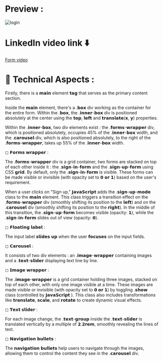 # Preview :
![login](https://github.com/Bilal-Ishtiyaque/modern-UI-Login-Registration-Form/assets/139645574/c9c2cc59-1b9d-41ce-a6d6-4efe1ab46abf)

# LinkedIn video link ⬇️
[Form video](https://www.linkedin.com/feed/update/urn:li:activity:7183512822776020992/)

# 🔶 Technical Aspects :
 
Firstly, there is a 𝗺𝗮𝗶𝗻 element 𝘁𝗮𝗴 that serves as the primary content section.

Inside the 𝗺𝗮𝗶𝗻 element, there's a .𝗯𝗼𝘅 div working as the container for the entire form. Within the .𝗯𝗼𝘅, the .𝗶𝗻𝗻𝗲𝗿-𝗯𝗼𝘅 div is positioned absolutely at the center using the 𝘁𝗼𝗽, 𝗹𝗲𝗳𝘁 and 𝘁𝗿𝗮𝗻𝘀𝗹𝗮𝘁𝗲(𝘅, 𝘆) properties.
 
Within the .𝗶𝗻𝗻𝗲𝗿-𝗯𝗼𝘅, two div elements exist : the .𝗳𝗼𝗿𝗺𝘀-𝘄𝗿𝗮𝗽𝗽𝗲𝗿 div, which is positioned absolutely, occupies 45% of the .𝗶𝗻𝗻𝗲𝗿-𝗯𝗼𝘅 width, and the .𝗰𝗮𝗿𝗼𝘂𝘀𝗲𝗹 div, which is also positioned absolutely, to the right of the .𝗳𝗼𝗿𝗺𝘀-𝘄𝗿𝗮𝗽𝗽𝗲𝗿, takes up 55% of the .𝗶𝗻𝗻𝗲𝗿-𝗯𝗼𝘅 width.
 
◻ 𝗙𝗼𝗿𝗺𝘀 𝘄𝗿𝗮𝗽𝗽𝗲𝗿 :
 
The .𝗳𝗼𝗿𝗺𝘀-𝘄𝗿𝗮𝗽𝗽𝗲𝗿 div is a grid container, two forms are stacked on top of each other inside it : the .𝘀𝗶𝗴𝗻-𝗶𝗻-𝗳𝗼𝗿𝗺 and the .𝘀𝗶𝗴𝗻-𝘂𝗽-𝗳𝗼𝗿𝗺 using CSS 𝗴𝗿𝗶𝗱. By default, only the .𝘀𝗶𝗴𝗻-𝗶𝗻-𝗳𝗼𝗿𝗺 is visible. These forms can be made visible or invisible (with opacity set to 𝟬 𝗼𝗿 𝟭) based on the user's requirement.
 
When a user clicks on "Sign up," 𝗝𝗮𝘃𝗮𝗦𝗰𝗿𝗶𝗽𝘁 adds the .𝘀𝗶𝗴𝗻-𝘂𝗽-𝗺𝗼𝗱𝗲 class to the 𝗺𝗮𝗶𝗻 element. This class triggers a transition effect on the .𝗳𝗼𝗿𝗺𝘀-𝘄𝗿𝗮𝗽𝗽𝗲𝗿 div (smoothly shifting its position to the 𝗹𝗲𝗳𝘁) and on the .𝗰𝗮𝗿𝗼𝘂𝘀𝗲𝗹 div (smoothly shifting its position to the 𝗿𝗶𝗴𝗵𝘁). In the middle of this transition, the .𝘀𝗶𝗴𝗻-𝘂𝗽-𝗳𝗼𝗿𝗺 becomes visible (opacity: 𝟭), while the .𝘀𝗶𝗴𝗻-𝗶𝗻-𝗳𝗼𝗿𝗺 slides out of view (opacity: 𝟬).
 
◻ 𝗙𝗹𝗼𝗮𝘁𝗶𝗻𝗴 𝗹𝗮𝗯𝗲𝗹 :
 
The input label 𝘀𝗹𝗶𝗱𝗲𝘀 𝘂𝗽 when the user 𝗳𝗼𝗰𝘂𝘀𝗲𝘀 on the input fields.
 
◻ 𝗖𝗮𝗿𝗼𝘂𝘀𝗲𝗹 :
 
It consists of two div elements : an .𝗶𝗺𝗮𝗴𝗲-𝘄𝗿𝗮𝗽𝗽𝗲𝗿 containing images and a .𝘁𝗲𝘅𝘁-𝘀𝗹𝗶𝗱𝗲𝗿 displaying text line by line.
 
◻ 𝗜𝗺𝗮𝗴𝗲 𝘄𝗿𝗮𝗽𝗽𝗲𝗿 :
 
The .𝗶𝗺𝗮𝗴𝗲-𝘄𝗿𝗮𝗽𝗽𝗲𝗿 is a grid container holding three images, stacked on top of each other, with only one image visible at a time. These images are made visible or invisible (with opacity set to 𝟬 𝗼𝗿 𝟭) by toggling .𝘀𝗵𝗼𝘄 class (controlled by 𝗝𝗮𝘃𝗮𝗦𝗰𝗿𝗶𝗽𝘁 ). This class also includes transformations like 𝘁𝗿𝗮𝗻𝘀𝗹𝗮𝘁𝗲, 𝘀𝗰𝗮𝗹𝗲, and 𝗿𝗼𝘁𝗮𝘁𝗲 to create dynamic visual effects.
 
◻ 𝗧𝗲𝘅𝘁 𝘀𝗹𝗶𝗱𝗲𝗿 :
 
For each image change, the .𝘁𝗲𝘅𝘁-𝗴𝗿𝗼𝘂𝗽 inside the .𝘁𝗲𝘅𝘁-𝘀𝗹𝗶𝗱𝗲𝗿 is translated vertically by a multiple of 𝟮.𝟮𝗿𝗲𝗺, smoothly revealing the lines of text.
 
◻ 𝗡𝗮𝘃𝗶𝗴𝗮𝘁𝗶𝗼𝗻 𝗯𝘂𝗹𝗹𝗲𝘁𝘀 :
 
The 𝗻𝗮𝘃𝗶𝗴𝗮𝘁𝗶𝗼𝗻 𝗯𝘂𝗹𝗹𝗲𝘁𝘀 help users to navigate through the images, allowing them to control the content they see in the .𝗰𝗮𝗿𝗼𝘂𝘀𝗲𝗹 div.

